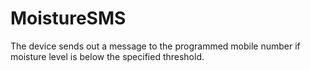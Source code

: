 # MoistureSMS
The device sends out a message to the programmed mobile number if moisture level is below the specified threshold.
